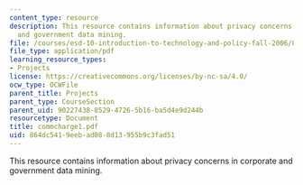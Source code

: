 ```yaml
---
content_type: resource
description: This resource contains information about privacy concerns in corporate
  and government data mining.
file: /courses/esd-10-introduction-to-technology-and-policy-fall-2006/864dc5419eebad088d13955b9c3fad51_commcharge1.pdf
file_type: application/pdf
learning_resource_types:
- Projects
license: https://creativecommons.org/licenses/by-nc-sa/4.0/
ocw_type: OCWFile
parent_title: Projects
parent_type: CourseSection
parent_uid: 90227438-8529-4726-5b16-ba5d4e9d244b
resourcetype: Document
title: commcharge1.pdf
uid: 864dc541-9eeb-ad08-8d13-955b9c3fad51
---
```

This resource contains information about privacy concerns in corporate and government data mining.